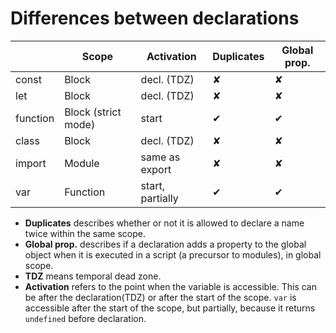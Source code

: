 # Differences between declarations

|   |  **Scope** | **Activation**  |  **Duplicates** | **Global** prop.  |
|---|---|---|---|---|
|  const | Block  |  decl. (TDZ) | ✘  | ✘  |
| let  |  Block | decl. (TDZ)  | ✘  | ✘  |
|  function | Block (strict mode)  | start  | ✔  |  ✔ |
|  class | Block  |  decl. (TDZ) | ✘  | ✘  |
| import  |  Module | same as export  | ✘  | ✘  |
| var  |  Function |  start, partially | ✔  |  ✔ |

- **Duplicates** describes whether or not it is allowed to declare a name twice within the same scope.
- **Global prop.** describes if a declaration adds a property to the global object when it is executed in a script (a precursor to modules), in global scope.
- **TDZ** means temporal dead zone.
- **Activation** refers to the point when the variable is accessible. This can be after the declaration(TDZ) or after the start of the scope. `var` is accessible after the start of the scope, but partially, because it returns `undefined` before declaration.
